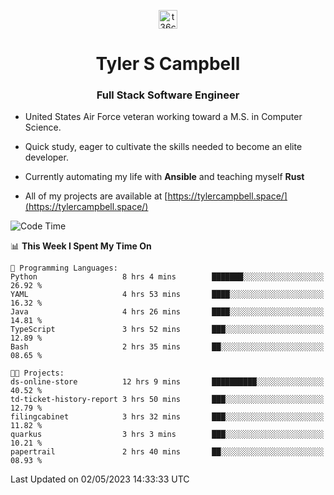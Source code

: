 <p align="center">
<a href="https://www.linkedin.com/in/t36campbell" target="blank"><img align="center" src="https://ik.imagekit.io/t36campbell/Portfolio/linkedin.png.original_m8bbGgPh6.png" alt="t36campbell" height="30" width="30" /></a>
</p>
<h1 align="center">Tyler S Campbell</h1>
<h3 align="center">Full Stack Software Engineer</h3>

* United States Air Force veteran working toward a M.S. in Computer Science.

* Quick study, eager to cultivate the skills needed to become an elite developer.

* Currently automating my life with **Ansible** and teaching myself **Rust**

* All of my projects are available at [https://tylercampbell.space/](https://tylercampbell.space/)

<!--START_SECTION:waka-->
![Code Time](http://img.shields.io/badge/Code%20Time-2%2C450%20hrs%2056%20mins-blue)

📊 **This Week I Spent My Time On** 

```text
💬 Programming Languages: 
Python                   8 hrs 4 mins        ███████░░░░░░░░░░░░░░░░░░   26.92 % 
YAML                     4 hrs 53 mins       ████░░░░░░░░░░░░░░░░░░░░░   16.32 % 
Java                     4 hrs 26 mins       ████░░░░░░░░░░░░░░░░░░░░░   14.81 % 
TypeScript               3 hrs 52 mins       ███░░░░░░░░░░░░░░░░░░░░░░   12.89 % 
Bash                     2 hrs 35 mins       ██░░░░░░░░░░░░░░░░░░░░░░░   08.65 % 

🐱‍💻 Projects: 
ds-online-store          12 hrs 9 mins       ██████████░░░░░░░░░░░░░░░   40.52 % 
td-ticket-history-report 3 hrs 50 mins       ███░░░░░░░░░░░░░░░░░░░░░░   12.79 % 
filingcabinet            3 hrs 32 mins       ███░░░░░░░░░░░░░░░░░░░░░░   11.82 % 
quarkus                  3 hrs 3 mins        ███░░░░░░░░░░░░░░░░░░░░░░   10.21 % 
papertrail               2 hrs 40 mins       ██░░░░░░░░░░░░░░░░░░░░░░░   08.93 % 
```


 Last Updated on 02/05/2023 14:33:33 UTC
<!--END_SECTION:waka-->
